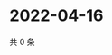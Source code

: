 # 2022-04-16

共 0 条

<!-- BEGIN WEIBO -->
<!-- 最后更新时间 Sat Apr 16 2022 10:15:57 GMT+0800 (China Standard Time) -->

<!-- END WEIBO -->
